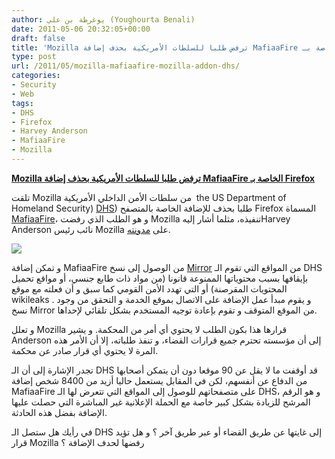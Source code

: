 ```yaml
---
author: يوغرطة بن علي (Youghourta Benali)
date: 2011-05-06 20:32:05+00:00
draft: false
title: 'Mozilla ترفض طلبا للسلطات الأمريكية بحذف إضافة MafiaaFire الخاصة بـ Firefox '
type: post
url: /2011/05/mozilla-mafiaafire-mozilla-addon-dhs/
categories:
- Security
- Web
tags:
- DHS
- Firefox
- Harvey Anderson
- MafiaaFire
- Mozilla
---
```


**[Mozilla ترفض طلبا للسلطات الأمريكية بحذف إضافة MafiaaFire الخاصة بـ Firefox](https://www.it-scoop.com/2011/05/mozilla-mafiaafire-mozilla-addon-dhs)**


تلقت Mozilla من سلطات الأمن الداخلي الأمريكية  the US Department of Homeland Security) [DHS](http://en.wikipedia.org/wiki/United_States_Department_of_Homeland_Security)) طلبا بحذف للإضافة الخاصة بالمتصفح Firefox المسماة [MafiaaFire](https://addons.mozilla.org/en-US/firefox/addon/mafiaafire-redirector/)، و هو الطلب الذي رفضت Mozilla تنفيذه، مثلما أشار إليهHarvey Anderson نائب رئيس Mozilla على [مدونته](https://lockshot.wordpress.com/2011/05/05/homeland-security-request-to-take-down-mafiaafire-add-on/).

[![](https://www.it-scoop.com/wp-content/uploads/2011/05/mafiaafire.png)
](https://www.it-scoop.com/2011/05/mozilla-mafiaafire-mozilla-addon-dhs)

و تمكن إضافة MafiaaFire من الوصول إلى نسخ [Mirror](http://en.wikipedia.org/wiki/Mirror_(computing)) من المواقع التي تقوم الـ DHS بإيقافها بسبب محتوياتها الممنوعة قانونا (من مواد ذات طابع جنسي، أو مواقع تحميل المحتويات المقرصنة) أو التي تهدد الأمن القومي كما سبق و أن فعلته مع موقع wikileaks . و يقوم مبدأ عمل الإضافة على الاتصال بموقع الخدمة و التحقق من وجود نسخ Mirror من الموقع المتوقف و تقوم بإعادة توجيه المستخدم بشكل تلقائي لإحداها.

و تعلل Mozilla قرارها هذا بكون الطلب لا يحتوي أي أمر من المحكمة. و يشير Anderson إلى أن مؤسسته تحترم جميع قرارات القضاء، و تنفذ طلباته، إلا أن الأمر هذه المرة لا يحتوي أي قرار صادر عن محكمة.

تجدر الإشارة إلى أن الـ DHS قد أوقفت ما لا يقل عن 90 موقعا دون أن يتمكن أصحابها من الدفاع عن أنفسهم، لكن في المقابل يستعمل حاليا أزيد من 8400 شخص إضافة MafiaaFire على متصفحاتهم للوصول إلى المواقع التي تتعرض لها الـ DHS، و هو الرقم المرشح للزيادة بشكل كبير خاصة مع الحملة الإعلانية غير المباشرة التي حصلت عليها الإضافة بفضل هذه الحادثة.

في رأيك هل ستصل الـ DHS إلى غايتها عن طريق القضاء أو عبر طريق آخر ؟ و هل تؤيد قرار Mozilla رفضها لحدف الإضافة ؟


